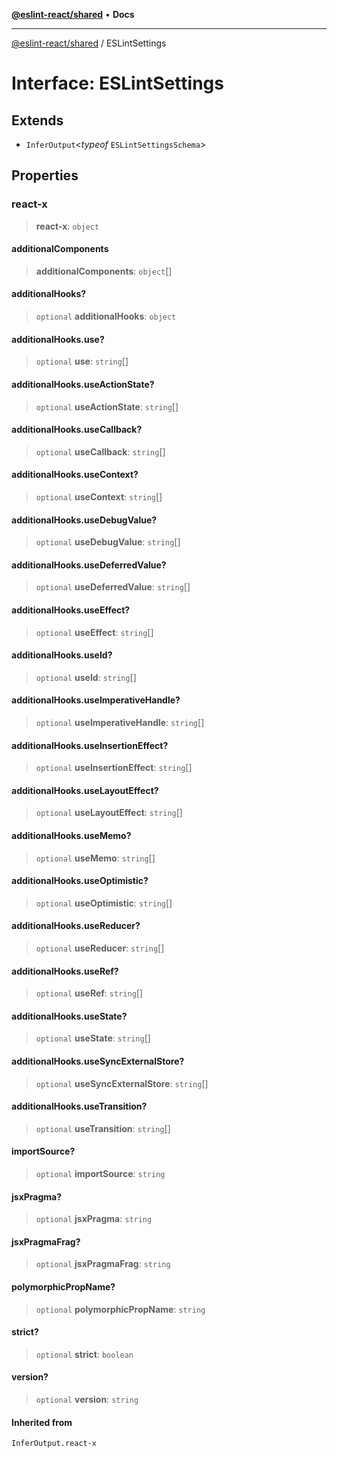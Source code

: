 [**@eslint-react/shared**](../README.md) • **Docs**

***

[@eslint-react/shared](../README.md) / ESLintSettings

# Interface: ESLintSettings

## Extends

- `InferOutput`\<*typeof* `ESLintSettingsSchema`\>

## Properties

### react-x

> **react-x**: `object`

#### additionalComponents

> **additionalComponents**: `object`[]

#### additionalHooks?

> `optional` **additionalHooks**: `object`

#### additionalHooks.use?

> `optional` **use**: `string`[]

#### additionalHooks.useActionState?

> `optional` **useActionState**: `string`[]

#### additionalHooks.useCallback?

> `optional` **useCallback**: `string`[]

#### additionalHooks.useContext?

> `optional` **useContext**: `string`[]

#### additionalHooks.useDebugValue?

> `optional` **useDebugValue**: `string`[]

#### additionalHooks.useDeferredValue?

> `optional` **useDeferredValue**: `string`[]

#### additionalHooks.useEffect?

> `optional` **useEffect**: `string`[]

#### additionalHooks.useId?

> `optional` **useId**: `string`[]

#### additionalHooks.useImperativeHandle?

> `optional` **useImperativeHandle**: `string`[]

#### additionalHooks.useInsertionEffect?

> `optional` **useInsertionEffect**: `string`[]

#### additionalHooks.useLayoutEffect?

> `optional` **useLayoutEffect**: `string`[]

#### additionalHooks.useMemo?

> `optional` **useMemo**: `string`[]

#### additionalHooks.useOptimistic?

> `optional` **useOptimistic**: `string`[]

#### additionalHooks.useReducer?

> `optional` **useReducer**: `string`[]

#### additionalHooks.useRef?

> `optional` **useRef**: `string`[]

#### additionalHooks.useState?

> `optional` **useState**: `string`[]

#### additionalHooks.useSyncExternalStore?

> `optional` **useSyncExternalStore**: `string`[]

#### additionalHooks.useTransition?

> `optional` **useTransition**: `string`[]

#### importSource?

> `optional` **importSource**: `string`

#### jsxPragma?

> `optional` **jsxPragma**: `string`

#### jsxPragmaFrag?

> `optional` **jsxPragmaFrag**: `string`

#### polymorphicPropName?

> `optional` **polymorphicPropName**: `string`

#### strict?

> `optional` **strict**: `boolean`

#### version?

> `optional` **version**: `string`

#### Inherited from

`InferOutput.react-x`
